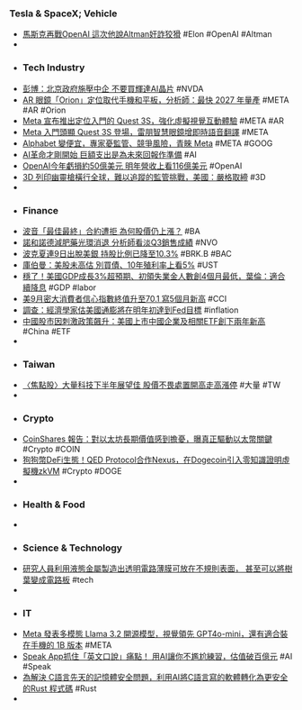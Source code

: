 ### Tesla & SpaceX; Vehicle
- [馬斯克再戰OpenAI 這次他說Altman奸詐狡猾](https://www.technice.com.tw/issues/ai/143752/) #Elon #OpenAI #Altman
-
- ### Tech Industry
- [彭博：北京政府施壓中企 不要買輝達AI晶片](https://news.cnyes.com/news/id/5726675) #NVDA
- [AR 眼鏡「Orion」定位取代手機和平板，分析師：最快 2027 年量產](https://technews.tw/2024/09/27/analyst-ming-chi-kuo-talks-about-meta-ar-glasses-orion/) #META #AR #Orion
- [Meta 宣布推出定位入門的 Quest 3S，強化虛擬視覺互動體驗](https://www.miko3c.com/news-detail/eP-Meta-Quest-3S/) #META #AR
- [Meta 入門頭顯 Quest 3S 登場，雷朋智慧眼鏡增即時語音翻譯](https://ccc.technews.tw/2024/09/27/meta-quest-3s-and-ray-ban-meta-glasses-at-connect-2024/) #META
- [Alphabet 變便宜，專家憂監管、競爭風險，青睞 Meta](https://finance.technews.tw/2024/09/27/analysts-less-confident-in-alphabet-stock-than-meta/) #META #GOOG
- [AI革命才剛開始 巨額支出是為未來回報作準備](https://news.cnyes.com/news/id/5726420) #AI
- [OpenAI今年虧損約50億美元 明年營收上看116億美元](https://news.cnyes.com/news/id/5726600) #OpenAI
- [3D 列印幽靈槍橫行全球，難以追蹤的監管挑戰，美國：嚴格取締](https://technews.tw/2024/09/28/us-will-strictly-control-3d-printed-guns/) #3D
-
- ### Finance
- [波音「最佳最終」合約遭拒 為何股價仍上漲？](https://news.cnyes.com/news/id/5726598) #BA
- [諾和諾德減肥藥光環消退 分析師看淡Q3銷售成績](https://news.cnyes.com/news/id/5726521) #NVO
- [波克夏連9日出脫美銀 持股比例已降至10.3%](https://news.cnyes.com/news/id/5726736) #BRK.B #BAC
- [庫伯曼：美股未高估 別買債、10年殖利率上看5%](https://www.moneydj.com/kmdj/news/newsviewer.aspx?a=f83f1676-c048-4d1c-8d05-657400b9d122) #UST
- [穩了！美國GDP成長3%超預期、初領失業金人數創4個月最低，葉倫：適合續降息](https://www.blocktempo.com/yellen-and-bernanke-are-optimistic-about-achieving-a-soft-landing-and-avoiding-economic-recession/) #GDP #labor
- [美9月密大消費者信心指數終值升至70.1 寫5個月新高](https://news.cnyes.com/news/id/5726628) #CCI
- [調查：經濟學家估美國通膨將在明年初達到Fed目標](https://news.cnyes.com/news/id/5726624) #inflation
- [中國股市因刺激政策飆升：美國上市中國企業及相關ETF創下兩年新高](https://uanalyze.com.tw/articles/702317020) #China #ETF
-
- ### Taiwan
- [〈焦點股〉大量科技下半年展望佳 股價不畏處置開高走高漲停](https://news.cnyes.com/news/id/5725488) #大量 #TW
-
- ### Crypto
- [CoinShares 報告：對以太坊長期價值感到擔憂，曝真正驅動以太幣關鍵](https://abmedia.io/ethereum-usage-coinshares) #Crypto #COIN
- [狗狗幣DeFi生態！QED Protocol合作Nexus，在Dogecoin引入零知識證明虛擬機zkVM](https://www.blocktempo.com/dogecoin-will-allow-the-creation-of-defi-applications-in-the-future/) #Crypto #DOGE
-
- ### Health & Food
-
- ### Science & Technology
- [研究人員利用液態金屬製造出透明電路薄膜可放在不規則表面， 甚至可以將樹葉變成電路板](https://www.techbang.com/posts/117604-liquid-metal-revolutionizes-the-printing-of-transparent) #tech
-
- ### IT
- [Meta 發表多模態 Llama 3.2 開源模型，視覺領先 GPT4o-mini，還有適合裝在手機的 1B 版本](https://www.koc.com.tw/archives/567185) #META
- [Speak App抓住「英文口說」痛點！ 用AI讓你不尷尬練習，估值破百億元](https://www.bnext.com.tw/article/80674/speak-app-ai-) #AI #Speak
- [為解決 C語言先天的記憶體安全問題，利用AI將C語言寫的軟體轉化為更安全的Rust 程式碼](https://www.techbang.com/posts/117378-darpa-plans-to-use-ai-to-turn-software-written-in-c-into-more) #Rust
-